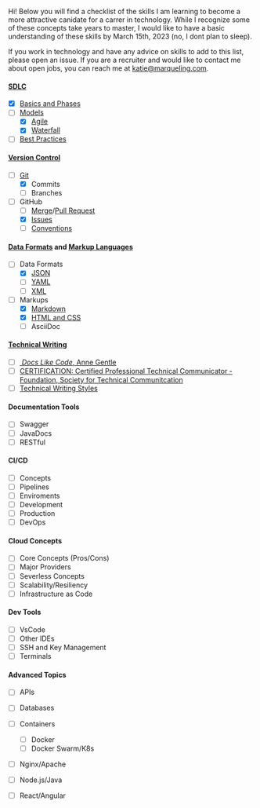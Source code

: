 Hi! Below you will find a checklist of the skills I am learning to become a more attractive canidate for a carrer in technology. While I recognize some of these concepts take years to master, I would like to have a basic understanding of these skills by March 15th, 2023 (no, I dont plan to sleep).

If you work in technology and have any advice on skills to add to this list, please open an issue. If you are a recruiter and would like to contact me about open jobs, you can reach me at katie@marqueling.com.

#### [SDLC](https://github.com/katiemarqueling/Career/tree/main/UpskillLearning/SDLC)
- [X] [Basics and Phases](https://github.com/katiemarqueling/Career/blob/main/UpskillLearning/SDLC/SDLC.txt)
- [ ] [Models](https://github.com/katiemarqueling/Career/blob/main/UpskillLearning/SDLC/Models.txt)
    - [X] [Agile](https://github.com/katiemarqueling/Career/blob/main/UpskillLearning/SDLC/Agile.txt)
    - [X] [Waterfall](https://github.com/katiemarqueling/Career/blob/main/UpskillLearning/SDLC/Waterfall.txt)
- [ ] [Best Practices](https://github.com/katiemarqueling/Career/blob/main/UpskillLearning/SDLC/BestPractices.txt)
#### [Version Control](https://github.com/katiemarqueling/Career/tree/main/UpskillLearning/VersionControl)
- [ ] [Git](https://github.com/katiemarqueling/Career/blob/main/UpskillLearning/VersionControl/Git.txt)
    - [X] Commits
    - [ ] Branches
- [ ] GitHub
    - [ ] [Merge](https://github.com/katiemarqueling/Career/blob/main/UpskillLearning/VersionControl/MergeRequest.txt)/[Pull Request](https://github.com/the-germanator/learn-git)
    - [X] [Issues](https://github.com/katiemarqueling/Career/blob/main/UpskillLearning/VersionControl/Issues.txt)
    - [ ] [Conventions](https://github.com/katiemarqueling/Career/blob/main/UpskillLearning/VersionControl/GitHubConventions.txt)
#### [Data Formats](https://github.com/katiemarqueling/Career/tree/main/UpskillLearning/DataFormats) and [Markup Languages](https://github.com/katiemarqueling/Career/tree/main/UpskillLearning/MarkupLanguages)
- [ ] Data Formats
    - [X] [JSON](https://github.com/katiemarqueling/Career/blob/main/UpskillLearning/DataFormats/Json.json)
    - [ ] [YAML](https://github.com/katiemarqueling/Career/blob/main/UpskillLearning/DataFormats/YAML.xml)
    - [ ] [XML](https://github.com/katiemarqueling/Career/blob/main/UpskillLearning/DataFormats/XML.xml)
- [ ] Markups
    - [X] [Markdown](https://github.com/katiemarqueling/Career/blob/main/UpskillLearning/MarkupLanguages/Markdown.md)
    - [X] [HTML and CSS](https://github.com/katiemarqueling/Career/blob/main/UpskillLearning/MarkupLanguages/LifeofTendy.html)
    - [ ] AsciiDoc
#### [Technical Writing](https://github.com/katiemarqueling/Career/tree/main/UpskillLearning/TechnicalWriting)
- [ ] [<i> Docs Like Code</i>, Anne Gentle](https://github.com/katiemarqueling/Career/blob/main/UpskillLearning/TechnicalWriting/DocsLikeCode.txt)
- [ ] [CERTIFICATION: Certified Professional Technical Communicator - Foundation, Society for Technical Communitcation](https://github.com/katiemarqueling/Career/blob/main/UpskillLearning/TechnicalWriting/Certification.txt)
- [ ] [Technical Writing Styles](https://github.com/katiemarqueling/Career/blob/main/UpskillLearning/TechnicalWriting/TechnicalWritingStyles.txt)
#### Documentation Tools
- [ ] Swagger
- [ ] JavaDocs
- [ ] RESTful
#### CI/CD
- [ ] Concepts
- [ ] Pipelines
- [ ] Enviroments 
- [ ] Development
- [ ] Production
- [ ] DevOps
#### Cloud Concepts
- [ ] Core Concepts (Pros/Cons)
- [ ] Major Providers
- [ ] Severless Concepts
- [ ] Scalability/Resiliency
- [ ] Infrastructure as Code
#### Dev Tools
- [ ] VsCode
- [ ] Other IDEs
- [ ] SSH and Key Management
- [ ] Terminals
#### Advanced Topics
- [ ] APIs
- [ ] Databases
- [ ] Containers
    - [ ] Docker
    - [ ] Docker Swarm/K8s
- [ ] Nginx/Apache
- [ ] Node.js/Java
- [ ] React/Angular







